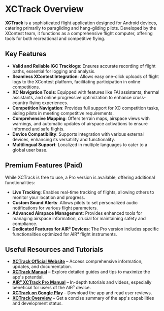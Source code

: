 # XCTrack Overview

**XCTrack** is a sophisticated flight application designed for Android devices, catering primarily to paragliding and hang-gliding pilots. Developed by the XContest team, it functions as a comprehensive flight computer, offering tools for both recreational and competitive flying.

## Key Features

- **Valid and Reliable IGC Tracklogs**: Ensures accurate recording of flight paths, essential for logging and analysis.
- **Seamless XContest Integration**: Allows easy one-click uploads of flight logs to the XContest platform, facilitating participation in online competitions.
- **XC Navigation Tools**: Equipped with features like FAI assistants, thermal assistants, and online progressive optimization to enhance cross-country flying experiences.
- **Competition Navigation**: Provides full support for XC competition tasks, aiding pilots in meeting competitive requirements.
- **Comprehensive Mapping**: Offers terrain maps, airspace views with warnings, and automatic updates of airspace activations to ensure informed and safe flights.
- **Device Compatibility**: Supports integration with various external devices, enhancing its versatility and functionality.
- **Multilingual Support**: Localized in multiple languages to cater to a global user base.

## Premium Features (Paid)

While XCTrack is free to use, a Pro version is available, offering additional functionalities:

- **Live Tracking**: Enables real-time tracking of flights, allowing others to monitor your location and progress.
- **Custom Sound Alerts**: Allows pilots to set personalized audio notifications for various flight parameters.
- **Advanced Airspace Management**: Provides enhanced tools for managing airspace information, crucial for maintaining safety and compliance.
- **Dedicated Features for AIR³ Devices**: The Pro version includes specific functionalities optimized for AIR³ flight instruments.

## Useful Resources and Tutorials

- **[XCTrack Official Website](https://xctrack.org/)** – Access comprehensive information, updates, and documentation.
- **[XCTrack Manual](https://xctrack.org/Manual.html)** – Explore detailed guides and tips to maximize the app's potential.
- **[AIR³ XCTrack Pro Manual](https://www.fly-air3.com/en/support/air3-xctrack-manual/xctrack-manual/navigation/)** – In-depth tutorials and videos, especially beneficial for users of the AIR³ device.
- **[XCTrack on Google Play](https://play.google.com/store/apps/details?id=org.xcontest.XCTrack)** – Download the app and read user reviews.
- **[XCTrack Overview](https://xctrack.org/Overview.html)** – Get a concise summary of the app's capabilities and development status.
